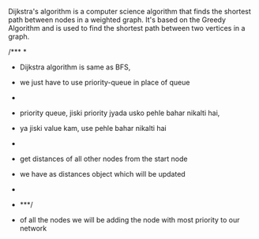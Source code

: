 Dijkstra's algorithm is a computer science algorithm that finds the shortest path between nodes in a weighted graph. It's based on the Greedy Algorithm and is used to find the shortest path between two vertices in a graph.

/***
 * 
 * Dijkstra algorithm is same as BFS,
 * we just have to use priority-queue in place of queue
 * 
 * priority queue, jiski priority jyada usko pehle bahar nikalti hai,
 * ya jiski value kam, use pehle bahar nikalti hai
 * 
 * get distances of all other nodes from the start node
 * we have as distances object which will be updated
 * 
 * ***/



* of all the nodes we will be adding the node with most priority to our network
